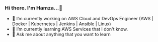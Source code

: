 ### Hi there. I'm Hamza...👋


- 🔭 I’m currently working on AWS Cloud and DevOps Engineer (AWS | Docker | Kubernetes | Jenkins | Ansible | Linux)
- 🌱 I’m currently learning AWS Services that I don't know.
- 💬 Ask me about anything that you want to learn

